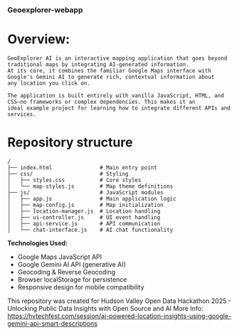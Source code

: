 ### Geoexplorer-webapp


# Overview: 
```
GeoExplorer AI is an interactive mapping application that goes beyond traditional maps by integrating AI-generated information.
At its core, it combines the familiar Google Maps interface with Google's Gemini AI to generate rich, contextual information about
any location you click on.

The application is built entirely with vanilla JavaScript, HTML, and CSS—no frameworks or complex dependencies. This makes it an
ideal example project for learning how to integrate different APIs and services.

```

# Repository structure 
```
/
├── index.html               # Main entry point
├── css/                     # Styling
│   ├── styles.css           # Core styles
│   └── map-styles.js        # Map theme definitions
├── js/                      # JavaScript modules
│   ├── app.js               # Main application logic
│   ├── map-config.js        # Map initialization
│   ├── location-manager.js  # Location handling
│   ├── ui-controller.js     # UI event handling
│   ├── api-service.js       # API communication
│   └── chat-interface.js    # AI chat functionality
```

**Technologies Used:**
- Google Maps JavaScript API
- Google Gemini AI API (generative AI)
- Geocoding & Reverse Geocoding
- Browser localStorage for persistence
- Responsive design for mobile compatibility

This repository was created for Hudson Valley Open Data Hackathon 2025 - Unlocking Public Data Insights with Open Source and AI
More Info: https://hvtechfest.com/session/ai-powered-location-insights-using-google-gemini-api-smart-descriptions

